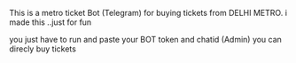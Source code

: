 This is a metro ticket Bot (Telegram) for buying tickets from DELHI METRO.
i made this ..just for fun

you just have to run and paste your BOT token and chatid (Admin)  you can direcly buy tickets
